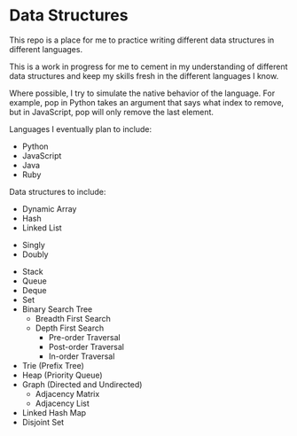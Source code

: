 Data Structures
===============

This repo is a place for me to practice writing different data structures in different languages. 

This is a work in progress for me to cement in my understanding of different data structures and keep
my skills fresh in the different languages I know. 

Where possible, I try to simulate the native behavior of the language. 
For example, pop in Python takes an argument that says what index to remove, but in JavaScript,
pop will only remove the last element. 

Languages I eventually plan to include: 
* Python
* JavaScript
* Java
* Ruby

Data structures to include: 
* Dynamic Array
* Hash
* Linked List
 - Singly
 - Doubly
* Stack
* Queue
* Deque
* Set
* Binary Search Tree
    - Breadth First Search
    - Depth First Search
        * Pre-order Traversal
        * Post-order Traversal
        * In-order Traversal
* Trie (Prefix Tree)
* Heap (Priority Queue)
* Graph (Directed and Undirected)
    - Adjacency Matrix
    - Adjacency List
* Linked Hash Map
* Disjoint Set